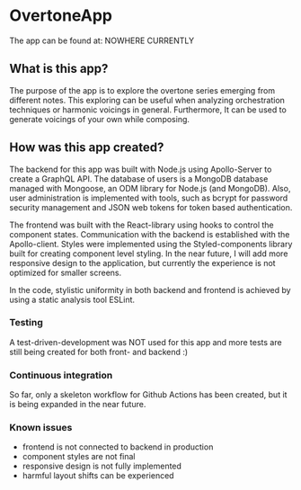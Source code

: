 # OvertoneApp

The app can be found at: NOWHERE CURRENTLY

## What is this app?

The purpose of the app is to explore the overtone series emerging from different notes. This exploring can be useful when analyzing orchestration techniques or harmonic voicings in general. Furthermore, It can be used to generate voicings of your own while composing.

## How was this app created?

The backend for this app was built with Node.js using Apollo-Server to create a GraphQL API. The database of users is a MongoDB database managed with Mongoose, an ODM library for Node.js (and MongoDB). Also, user administration is implemented with tools, such as bcrypt for password security management and JSON web tokens for token based authentication.

The frontend was built with the React-library using hooks to control the component states. Communication with the backend is established with the Apollo-client. Styles were implemented using the Styled-components library built for creating component level styling. In the near future, I will add more responsive design to the application, but currently the experience is not optimized for smaller screens.

In the code, stylistic uniformity in both backend and frontend is achieved by using a static analysis tool ESLint.

### Testing

A test-driven-development was NOT used for this app and more tests are still being created for both front- and backend :)

### Continuous integration

So far, only a skeleton workflow for Github Actions has been created, but it is being expanded in the near future.

### Known issues
- frontend is not connected to backend in production
- component styles are not final
- responsive design is not fully implemented
- harmful layout shifts can be experienced
